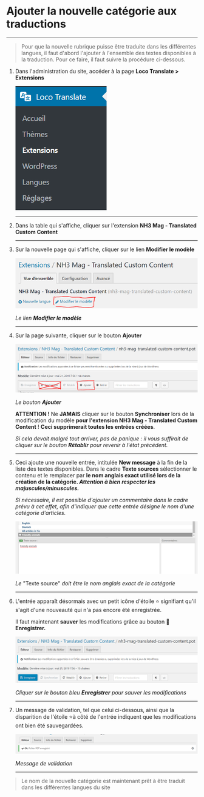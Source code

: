 # Ajouter la nouvelle catégorie aux traductions

---

> Pour que la nouvelle rubrique puisse être traduite dans les différentes langues, il faut d'abord l'ajouter à l'ensemble des textes disponibles à la traduction. Pour ce faire, il faut suivre la procédure ci-dessous.

1. Dans l'administration du site, accéder à la page **Loco Translate > Extensions**

    ![](./img/loco-menu.png)

    ---

2. Dans la table qui s'affiche, cliquer sur l'extension **NH3 Mag - Translated Custom Content**

    ---

3. Sur la nouvelle page qui s'affiche, cliquer sur le lien **Modifier le modèle**

    ![](./img/update-model.png)

    _Le lien **Modifier le modèle**_

    ---

4. Sur la page suivante, cliquer sur le bouton **Ajouter**

    ![](./img/add-text.png)

    _Le bouton **Ajouter**_

    **ATTENTION !** Ne **JAMAIS** cliquer sur le bouton **Synchroniser** lors de la modification du modèle **pour l'extension NH3 Mag - Translated Custom Content** !
    **Ceci supprimerait toutes les entrées créées**.

    *Si cela devait malgré tout arriver, pas de panique : il vous suffirait de cliquer sur le bouton **Rétablir** pour revenir à l'état précédent.*

    ---

5. Ceci ajoute une nouvelle entrée, intitulée **New message** à la fin de la liste des textes disponibles.  Dans le cadre **Texte sources** sélectionner le contenu et le remplacer par **le nom anglais exact utilisé lors de la création de la catégorie. *Attention à bien respecter les majuscules/minuscules.***

    *Si nécessaire, il est possible d'ajouter un commentaire dans le cadre prévu à cet effet, afin d'indiquer que cette entrée désigne le nom d'une catégorie d'articles.*

    ![](./img/text-translated.png)

    _Le_ "Texte source" _doit être le nom anglais exact de la catégorie_

    ---

6. L'entrée apparaît désormais avec un petit icône d'étoile ⭐ signifiant qu'il s'agit d'une nouveauté qui n'a pas encore été enregistrée.

    Il faut maintenant **sauver** les modifications grâce au bouton 💾 **Enregistrer.**

    ![](./img/save-button.png)

    _Cliquer sur le bouton bleu **Enregistrer** pour sauver les modifications_

    ---

7. Un message de validation, tel que celui ci-dessous, ainsi que la disparition de l'étoile ⭐à côté de l'entrée indiquent que les modifications ont bien été sauvegardées.

    ![](./img/success-msg.png)

    _Message de validation_

    ---

> Le nom de la nouvelle catégorie est maintenant prêt à être traduit dans les différentes langues du site
